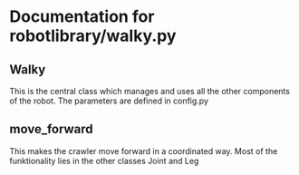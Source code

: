 # Documentation for robotlibrary/walky.py 

## Walky 
This is the central class which manages and uses all the other components of the robot. The parameters are defined in config.py

## move_forward 
This makes the crawler move forward in a coordinated way. Most of the funktionality lies in the other classes Joint and Leg

